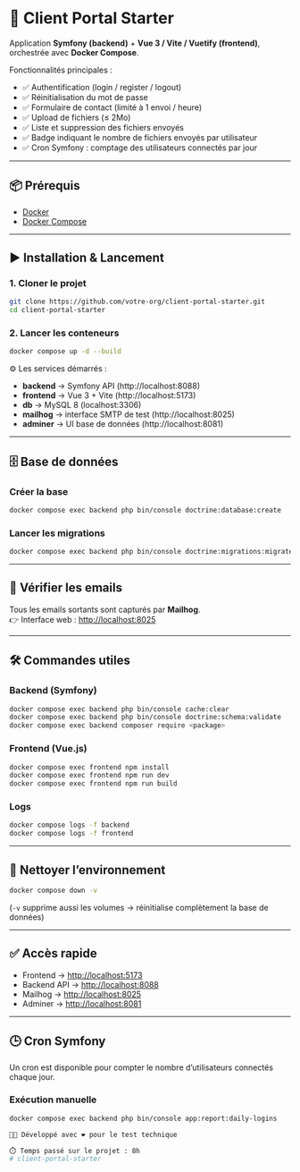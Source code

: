 # 🚀 Client Portal Starter

Application **Symfony (backend)** + **Vue 3 / Vite / Vuetify (frontend)**, orchestrée avec **Docker Compose**.  

Fonctionnalités principales :
- ✅ Authentification (login / register / logout)
- ✅ Réinitialisation du mot de passe
- ✅ Formulaire de contact (limité à 1 envoi / heure)
- ✅ Upload de fichiers (≤ 2Mo)
- ✅ Liste et suppression des fichiers envoyés
- ✅ Badge indiquant le nombre de fichiers envoyés par utilisateur
- ✅ Cron Symfony : comptage des utilisateurs connectés par jour

---

## 📦 Prérequis

- [Docker](https://docs.docker.com/get-docker/)
- [Docker Compose](https://docs.docker.com/compose/)

---

## ▶️ Installation & Lancement

### 1. Cloner le projet
```bash
git clone https://github.com/votre-org/client-portal-starter.git
cd client-portal-starter
```

### 2. Lancer les conteneurs
```bash
docker compose up -d --build
```

⚙️ Les services démarrés :
- **backend** → Symfony API (http://localhost:8088)
- **frontend** → Vue 3 + Vite (http://localhost:5173)
- **db** → MySQL 8 (localhost:3306)
- **mailhog** → interface SMTP de test (http://localhost:8025)
- **adminer** → UI base de données (http://localhost:8081)

---

## 🗄️ Base de données

### Créer la base
```bash
docker compose exec backend php bin/console doctrine:database:create
```

### Lancer les migrations
```bash
docker compose exec backend php bin/console doctrine:migrations:migrate --no-interaction
```
---

## 📧 Vérifier les emails

Tous les emails sortants sont capturés par **Mailhog**.  
👉 Interface web : [http://localhost:8025](http://localhost:8025)

---

## 🛠️ Commandes utiles

### Backend (Symfony)
```bash
docker compose exec backend php bin/console cache:clear
docker compose exec backend php bin/console doctrine:schema:validate
docker compose exec backend composer require <package>
```

### Frontend (Vue.js)
```bash
docker compose exec frontend npm install
docker compose exec frontend npm run dev
docker compose exec frontend npm run build
```

### Logs
```bash
docker compose logs -f backend
docker compose logs -f frontend
```

---

## 🧹 Nettoyer l’environnement

```bash
docker compose down -v
```

(`-v` supprime aussi les volumes → réinitialise complètement la base de données)

---

## ✅ Accès rapide

- Frontend → [http://localhost:5173](http://localhost:5173)  
- Backend API → [http://localhost:8088](http://localhost:8088)  
- Mailhog → [http://localhost:8025](http://localhost:8025)  
- Adminer → [http://localhost:8081](http://localhost:8081)  

---

## 🕒 Cron Symfony

Un cron est disponible pour compter le nombre d’utilisateurs connectés chaque jour.  

### Exécution manuelle
```bash
docker compose exec backend php bin/console app:report:daily-logins

👨‍💻 Développé avec ❤️ pour le test technique

⏱️ Temps passé sur le projet : 8h
# client-portal-starter
